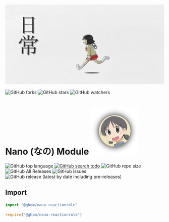![nano banner](https://raw.githubusercontent.com/CamilleAbella/Nano/master/assets/images/banner.jpg)

![GitHub forks](https://img.shields.io/github/forks/CamilleAbella/Nano-ReactionRole?color=black&logo=github&style=for-the-badge) ![GitHub stars](https://img.shields.io/github/stars/CamilleAbella/Nano-ReactionRole?color=black&logo=github&style=for-the-badge) ![GitHub watchers](https://img.shields.io/github/watchers/CamilleAbella/Nano-ReactionRole?color=black&logo=github&style=for-the-badge)

# Nano (なの) Module ![](https://raw.githubusercontent.com/CamilleAbella/Nano/master/assets/images/logo.png)

![GitHub top language](https://img.shields.io/github/languages/top/CamilleAbella/Nano-ReactionRole?color=%23BDB76B&style=plastic)
[![GitHub search todo](https://img.shields.io/github/search/CamilleAbella/Nano-ReactionRole/todo?color=%23BDB76B&label=todo%20count&style=plastic)](https://github.com/CamilleAbella/Nano-ReactionRole/search?l=TypeScript&q=todo)
![GitHub repo size](https://img.shields.io/github/repo-size/CamilleAbella/Nano-ReactionRole?color=%23BDB76B&label=size&style=plastic)
![GitHub All Releases](https://img.shields.io/github/downloads/CamilleAbella/Nano-ReactionRole/total?color=%23BDB76B&style=plastic)
![GitHub issues](https://img.shields.io/github/issues/CamilleAbella/Nano-ReactionRole?color=%23BDB76B&style=plastic)
![GitHub release (latest by date including pre-releases)](https://img.shields.io/github/v/release/CamilleAbella/Nano-ReactionRole?color=%23BDB76B&include_prereleases&style=plastic)

## Import

```ts
import "@ghom/nano-reactionrole"
```

```js
require("@ghom/nano-reactionrole")
```
